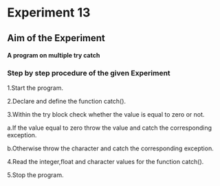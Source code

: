 # Experiment 13
## Aim of the Experiment
#### A program on multiple try catch 
### Step by step procedure of the given Experiment

1.Start the program.

2.Declare and define the function catch().

3.Within the try block check whether the value is equal to zero or not.
   
   a.If  the value equal to zero throw the value and catch the corresponding exception.
   
   b.Otherwise throw the character and catch the corresponding exception.

4.Read the integer,float and character values for the function catch().

5.Stop the program.
